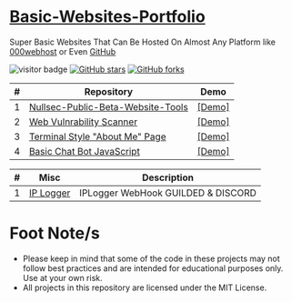 # [Basic-Websites-Portfolio](https://sircryptic.github.io/Basic-Websites-Portfolio/)
Super Basic Websites That Can Be Hosted On Almost Any Platform like [000webhost](https://www.000webhost.com) or Even [GitHub](https://github.com)

![visitor badge](https://visitor-badge.glitch.me/badge?page_id=sircryptic.Basic-Websites-Portfolio&left_text=My%20Page%20Visitors)
[![GitHub stars](https://img.shields.io/github/stars/sircryptic/Basic-Websites-Portfolio.svg)](https://github.com/sircryptic/Basic-Websites-Portfolio>/stargazers)
[![GitHub forks](https://img.shields.io/github/forks/sircryptic/Basic-Websites-Portfolio.svg)](https://github.com/sircryptic/Basic-Websites-Portfolio>/network)

| # | Repository | Demo |
| --- | --- | --- |
| 1 | [Nullsec-Public-Beta-Website-Tools](https://sircryptic.github.io/Basic-Websites-Portfolio/Nullsec-Public-Beta-Website-Tools/) | [[Demo]](https://nst-dev.000webhostapp.com/betawebtools/) |
| 2 | [Web Vulnrability Scanner](https://sircryptic.github.io/Basic-Websites-Portfolio/WebVulnrabilityScanner/) | [[Demo]](https://nst-dev.000webhostapp.com/tools/scanner.php) |
| 3 | [Terminal Style "About Me" Page](https://sircryptic.github.io/Basic-Websites-Portfolio/Terminal%20Style%20About%20Page/) | [[Demo]](https://sircryptic.github.io/Basic-Websites-Portfolio/Terminal%20Style%20About%20Page/Terminal%20Style%20About%20Page/) |
| 4 | [Basic Chat Bot JavaScript](https://sircryptic.github.io/Basic-Websites-Portfolio/Simple-Chat-Bot-JS/) | [[Demo]](https://sircryptic.github.io/Basic-Websites-Portfolio/Simple-Chat-Bot-JS/ChatBot/index.html) |



| # | Misc | Description |
| --- | --- | --- |
| 1 | [IP Logger](https://github.com/SirCryptic/Basic-Websites-Portfolio/tree/main/Ip_Logger_WebHook_GUILDED%26DISCORD) | IPLogger WebHook GUILDED & DISCORD |



# Foot Note/s
- Please keep in mind that some of the code in these projects may not follow best practices and are intended for educational purposes only. Use at your own risk.
- All projects in this repository are licensed under the MIT License.


